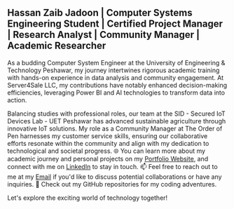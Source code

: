 ## Hassan Zaib Jadoon | Computer Systems Engineering Student | Certified Project Manager | Research Analyst | Community Manager | Academic Researcher
As a budding Computer System Engineer at the University of Engineering & Technology Peshawar, my journey intertwines rigorous academic training with hands-on experience in data analysis and community engagement. At Server4Sale LLC, my contributions have notably enhanced decision-making efficiencies, leveraging Power BI and AI technologies to transform data into action.

Balancing studies with professional roles, our team at the SID - Secured IoT Devices Lab - UET Peshawar has advanced sustainable agriculture through innovative IoT solutions. My role as a Community Manager at The Order of Pen harnesses my customer service skills, ensuring our collaborative efforts resonate within the community and align with my dedication to technological and societal progress.
🌐 You can learn more about my academic journey and personal projects on my [Portfolio Website](https://hzjadoon.github.io/Portfolio/), and connect with me on [LinkedIn](https://www.linkedin.com/in/hassanzaibjadoon/) to stay in touch.
📫 Feel free to reach out to me at my [Email](mailto:HassanzaibJadoon2004@gmail.com) if you'd like to discuss potential collaborations or have any inquiries.
🔗 Check out my GitHub repositories for my coding adventures.

Let's explore the exciting world of technology together!
